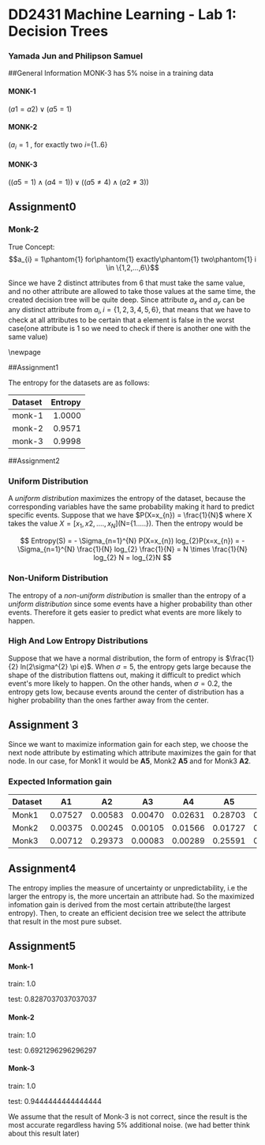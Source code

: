 # DD2431 Machine Learning - Lab 1: Decision Trees

### Yamada Jun and Philipson Samuel

##General Information
MONK-3 has 5% noise in a training data

#### MONK-1

$(a1 = a2) \vee (a5 = 1)$

#### MONK-2

$(a_{i}=1$ , for exactly two $i=${$1..6$}

#### MONK-3

$((a5=1) \wedge (a4=1))\vee((a5 \neq 4) \wedge (a2 \neq 3))$

## Assignment0

### Monk-2
True Concept:
$$a_{i} = 1\phantom{1} for\phantom{1} exactly\phantom{1} two\phantom{1} i \in \{1,2,...,6\}$$

Since we have 2 distinct attributes from 6 that must take the same value, and no other attribute are allowed to take those values at the same time, the created decision tree will be quite deep. Since attribute $a_{x}$ and $a_{y}$ can be any distinct attribute from $a_{i},i=\{1,2,3,4,5,6\}$, that means that we have to check at all attributes to be certain that a element is false in the worst case(one attribute is 1 so we need to check if there is another one with the same value)

\newpage

##Assignment1

The entropy for the datasets are as follows:

| Dataset | Entropy |
|:--------|--------:|
|monk-1   | 1.0000  |
|monk-2   | 0.9571  |
|monk-3   | 0.9998  |

##Assignment2

### Uniform Distribution

A _uniform distribution_ maximizes the entropy of the dataset, because the corresponding variables have the same probability making it hard to predict specific events.
Suppose that we have $P(X=x_{n}) = \frac{1}{N}$ where X takes the value  $X=[x_{1}, x{2},....,x_{N}]$(N={1.....}).
Then the entropy would be

$$
Entropy(S) = - \Sigma_{n=1}^{N} P(X=x_{n}) log_{2}P(x=x_{n}) = - \Sigma_{n=1}^{N} \frac{1}{N} log_{2} \frac{1}{N} = N \times \frac{1}{N} log_{2} N = log_{2}N
$$

### Non-Uniform Distribution
The entropy of a _non-uniform distribution_ is smaller than the entropy of a _uniform distribution_ since some events have a higher probability than other events. Therefore it gets easier to predict what events are more likely to happen.

### High And Low Entropy Distributions
Suppose that we have a normal distribution, the form of entropy is $\frac{1}{2} ln(2\sigma^{2} \pi e)$. When $\sigma = 5$, the entropy gets large because the shape of the distribution flattens out, making it difficult to predict which event's more likely to happen.
On the other hands, when $\sigma = 0.2$, the entropy gets low, because events around the center of distribution has a higher probability than the ones farther away from the center.

## Assignment 3

Since we want to maximize information gain for each step, we choose the next node attribute by estimating which attribute maximizes the gain for that node.
In our case, for Monk1 it would be __A5__, Monk2 __A5__ and for Monk3 __A2__.

### Expected Information gain
|Dataset|A1|A2|A3|A4|A5|A6|
|-|-|-|-|-|-|-|
|Monk1|0.07527|0.00583|0.00470|0.02631|0.28703|0.00075|
|Monk2|0.00375|0.00245|0.00105|0.01566|0.01727|0.00624|
|Monk3|0.00712|0.29373|0.00083|0.00289|0.25591|0.00707|

## Assignment4
The entropy implies the measure of uncertainty or unpredictability, i.e the larger the entropy is, the more uncertain an attribute had. So the maximized infomation gain is derived from the most certain attribute(the largest entropy).
Then, to create an efficient decision tree we select the attribute that result in the most pure subset.

## Assignment5

#### Monk-1
train: 1.0

test: 0.8287037037037037

#### Monk-2
train: 1.0

test: 0.6921296296296297

#### Monk-3
train: 1.0

test: 0.9444444444444444

We assume that the result of Monk-3 is not correct, since the result is the most accurate regardless having 5% additional noise.
(we had better think about this result later)
